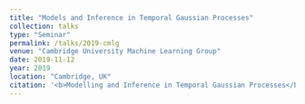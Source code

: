 ```yaml
---
title: "Models and Inference in Temporal Gaussian Processes"
collection: talks
type: "Seminar"
permalink: /talks/2019-cmlg
venue: "Cambridge University Machine Learning Group"
date: 2019-11-12
year: 2019
location: "Cambridge, UK"
citation: '<b>Modelling and Inference in Temporal Gaussian Processes</b>.'
---
```

